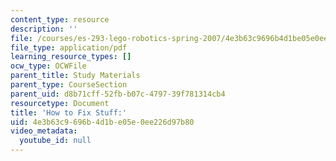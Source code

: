 ```yaml
---
content_type: resource
description: ''
file: /courses/es-293-lego-robotics-spring-2007/4e3b63c9696b4d1be05e0ee226d97b80_MITS_293S07_how_to_fix.pdf
file_type: application/pdf
learning_resource_types: []
ocw_type: OCWFile
parent_title: Study Materials
parent_type: CourseSection
parent_uid: d8b71cff-52fb-b07c-4797-39f781314cb4
resourcetype: Document
title: 'How to Fix Stuff:'
uid: 4e3b63c9-696b-4d1b-e05e-0ee226d97b80
video_metadata:
  youtube_id: null
---
```

